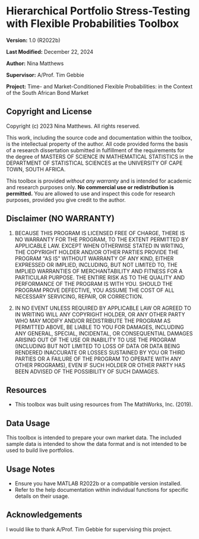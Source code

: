 # Hierarchical Portfolio Stress-Testing with Flexible Probabilities Toolbox

**Version:** 1.0 (R2022b)

**Last Modified:** December 22, 2024

**Author:** Nina Matthews

**Supervisor:** A/Prof. Tim Gebbie

**Project:** Time- and Market-Conditioned Flexible Probabilities: in the Context of the South African Bond Market

## Copyright and License

Copyright (c) 2023 Nina Matthews. All rights reserved.

This work, including the source code and documentation within the toolbox, is the intellectual property of the author.
All code provided forms the basis of a research dissertation submitted in fulfillment of the requirements for the degree of MASTERS OF SCIENCE IN MATHEMATICAL STATISTICS in the DEPARTMENT OF STATISTICAL SCIENCES at the UNIVERSITY OF CAPE TOWN, SOUTH AFRICA.

This toolbox is provided *without any warranty* and is intended for academic and research purposes only. **No commercial use or redistribution is permitted.** You are allowed to use and inspect this code for research purposes, provided you give credit to the author.

## Disclaimer (NO WARRANTY)

1.  BECAUSE THIS PROGRAM IS LICENSED FREE OF CHARGE, THERE IS NO WARRANTY FOR THE PROGRAM, TO THE EXTENT PERMITTED BY APPLICABLE LAW. EXCEPT WHEN OTHERWISE STATED IN WRITING, THE COPYRIGHT HOLDER AND/OR OTHER PARTIES PROVIDE THE PROGRAM "AS IS" WITHOUT WARRANTY OF ANY KIND, EITHER EXPRESSED OR IMPLIED, INCLUDING, BUT NOT LIMITED TO, THE IMPLIED WARRANTIES OF MERCHANTABILITY AND FITNESS FOR A PARTICULAR PURPOSE. THE ENTIRE RISK AS TO THE QUALITY AND PERFORMANCE OF THE PROGRAM IS WITH YOU. SHOULD THE PROGRAM PROVE DEFECTIVE, YOU ASSUME THE COST OF ALL NECESSARY SERVICING, REPAIR, OR CORRECTION.

2.  IN NO EVENT UNLESS REQUIRED BY APPLICABLE LAW OR AGREED TO IN WRITING WILL ANY COPYRIGHT HOLDER, OR ANY OTHER PARTY WHO MAY MODIFY AND/OR REDISTRIBUTE THE PROGRAM AS PERMITTED ABOVE, BE LIABLE TO YOU FOR DAMAGES, INCLUDING ANY GENERAL, SPECIAL, INCIDENTAL, OR CONSEQUENTIAL DAMAGES ARISING OUT OF THE USE OR INABILITY TO USE THE PROGRAM (INCLUDING BUT NOT LIMITED TO LOSS OF DATA OR DATA BEING RENDERED INACCURATE OR LOSSES SUSTAINED BY YOU OR THIRD PARTIES OR A FAILURE OF THE PROGRAM TO OPERATE WITH ANY OTHER PROGRAMS), EVEN IF SUCH HOLDER OR OTHER PARTY HAS BEEN ADVISED OF THE POSSIBILITY OF SUCH DAMAGES.

## Resources

*   This toolbox was built using resources from The MathWorks, Inc. (2019).

## Data Usage

This toolbox is intended to prepare your own market data. The included sample data is intended to show the data format and is not intended to be used to build live portfolios.

## Usage Notes

*   Ensure you have MATLAB R2022b or a compatible version installed.
*   Refer to the help documentation within individual functions for specific details on their usage.

## Acknowledgements

I would like to thank A/Prof. Tim Gebbie for supervising this project.
